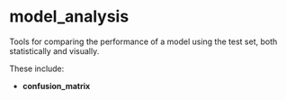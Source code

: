 # model_analysis

Tools for comparing the performance of a model using the test set, both statistically and visually.

These include:

- __confusion_matrix__
